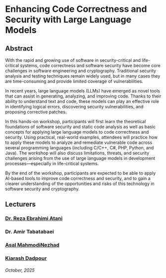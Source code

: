 # Enhancing Code Correctness and Security with Large Language Models
## Abstract 
With the rapid and growing use of software in security-critical and life-critical systems, code correctness and software security have become core challenges in software engineering and cryptography. Traditional security analysis and testing techniques remain widely used, but in many cases they are time-consuming and provide limited coverage of vulnerabilities.

In recent years, large language models (LLMs) have emerged as novel tools that can assist in generating, analyzing, and improving code. Thanks to their ability to understand text and code, these models can play an effective role in identifying logical errors, discovering security vulnerabilities, and proposing corrective patches.

In this hands-on workshop, participants will first learn the theoretical foundations of software security and static code analysis as well as basic concepts for applying large language models to code correctness and security. Using practical, real-world examples, attendees will practice how to apply these models to analyze and remediate vulnerable code across several programming languages (including C/C++, C#, PHP, Python, and Java). The workshop will also discuss limitations, threats, and security challenges arising from the use of large language models in development processes—especially in life-critical systems.

By the end of the workshop, participants are expected to be able to apply AI-based tools to improve code correctness and security, and to gain a clearer understanding of the opportunities and risks of this technology in software security and cryptography.

## Lecturers
### [Dr. Reza Ebrahimi Atani](https://www.linkedin.com/in/rezaebrahimiatani/)
### Dr. Amir Tabatabaei
### [Asal MahmodiNezhad](https://www.linkedin.com/in/asal-mahmodi-26886235b/)
### [Kiarash Dadpour](https://www.linkedin.com/in/kiarash-dadpour/)

###### October, 2025
